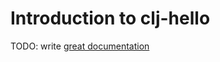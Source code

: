 # Introduction to clj-hello

TODO: write [great documentation](http://jacobian.org/writing/what-to-write/)
